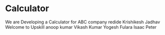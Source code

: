 # Calculator
We are Developing a Calculator for ABC company
redide Krishikesh Jadhav
Welcome to Upskill
anoop kumar
Vikash Kumar
Yogesh Fulara
Isaac Peter
